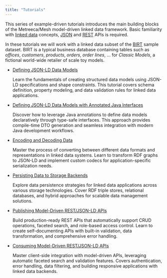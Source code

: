 ```yaml
---
title: "Tutorials"
---
```


This series of example-driven tutorials introduces the main building blocks of the Metreeca/Mesh model-driven linked
data framework. Basic familiarity with [linked data](https://www.w3.org/standards/semanticweb/data)
concepts, [JSON](https://www.json.org/) and [REST](https://en.wikipedia.org/wiki/Representational_state_transfer) APIs
is required.

In these tutorials we will work with a linked data subset of the [BIRT](http://www.eclipse.org/birt/phoenix/db/) sample
dataset. BIRT is a typical business database containing tables such as *offices*, *customers*, *products*, *orders*,
*order lines*, … for *Classic Models*, a fictional world-wide retailer of scale toy models.

- [Defining JSON-LD Data Models](defining-data-models.md)

  Learn the fundamentals of creating structured data models using JSON-LD specifications and shape constraints.
  This tutorial covers schema definition, property modeling, and data validation rules for linked data applications.

- [Defining JSON-LD Data Models with Annotated Java Interfaces](defining-data-models-with-java.md)

  Discover how to leverage Java annotations to define data models declaratively through type-safe interfaces.
  This approach provides compile-time DTO generation and seamless integration with modern Java development workflows.

- [Encoding and Decoding Data](serialising-data.md)

  Master the process of converting between different data formats and representations in linked data systems.
  Learn to transform RDF graphs to JSON-LD and implement custom codecs for application-specific serialization needs.

- [Persisting Data to Storage Backends](persisting-data.md)

  Explore data persistence strategies for linked data applications across various storage technologies.
  Cover RDF triple stores, relational databases, and hybrid approaches for scalable data management solutions.

- [Publishing Model-Driven REST/JSON-LD APIs](publishing-jsonld-apis.md)

  Build production-ready REST APIs that automatically support CRUD operations, faceted search, and role-based access
  control.
  Learn to create self-documenting APIs with built-in validation, data transformation, and comprehensive error handling.

- [Consuming Model-Driven REST/JSON-LD APIs](consuming-jsonld-apis.md)

  Master client-side integration with model-driven APIs, leveraging automatic faceted search and validation features.
  Covers authentication, error handling, data filtering, and building responsive applications with linked data backends.
